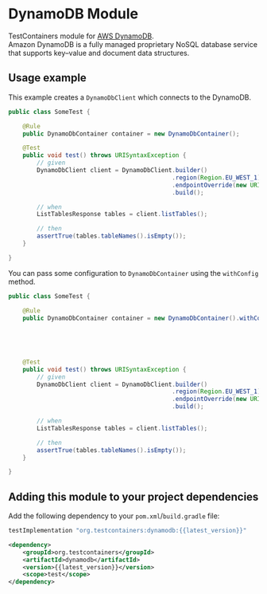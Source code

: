# DynamoDB Module

TestContainers module for [AWS DynamoDB](https://aws.amazon.com/dynamodb/).   
Amazon DynamoDB is a fully managed proprietary NoSQL database service that supports key–value and document data structures.

## Usage example

This example creates a `DynamoDbClient` which connects to the DynamoDB.

```java tab="JUnit 4 example"
public class SomeTest {

    @Rule
    public DynamoDbContainer container = new DynamoDbContainer();

    @Test
    public void test() throws URISyntaxException {
        // given
        DynamoDbClient client = DynamoDbClient.builder()
                                              .region(Region.EU_WEST_1)
                                              .endpointOverride(new URI(container.getEndpointUrl()))
                                              .build();

        // when
        ListTablesResponse tables = client.listTables();

        // then
        assertTrue(tables.tableNames().isEmpty());
    }

}
```
You can pass some configuration to `DynamoDbContainer` using the `withConfig` method.
```java tab="JUnit 4 example"
public class SomeTest {

    @Rule
    public DynamoDbContainer container = new DynamoDbContainer().withConfig(DynamoDbConfig.builder()
                                                                                          .cors("*")
                                                                                          .dbPath("/tmp/dynamodb")
                                                                                          .optimizeDbBeforeStartup(true)
                                                                                          .build());

    @Test
    public void test() throws URISyntaxException {
        // given
        DynamoDbClient client = DynamoDbClient.builder()
                                              .region(Region.EU_WEST_1)
                                              .endpointOverride(new URI(container.getEndpointUrl()))
                                              .build();

        // when
        ListTablesResponse tables = client.listTables();

        // then
        assertTrue(tables.tableNames().isEmpty());
    }

}
```

## Adding this module to your project dependencies

Add the following dependency to your `pom.xml`/`build.gradle` file:

```groovy tab='Gradle'
testImplementation "org.testcontainers:dynamodb:{{latest_version}}"
```

```xml tab='Maven'
<dependency>
    <groupId>org.testcontainers</groupId>
    <artifactId>dynamodb</artifactId>
    <version>{{latest_version}}</version>
    <scope>test</scope>
</dependency>
```
